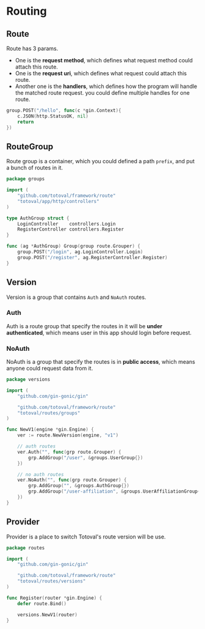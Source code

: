 # Routing

## Route
Route has 3 params.  
* One is the **request method**, which defines what request method could attach this route.  
* One is the **request uri**, which defines what request could attach this route.  
* Another one is the **handlers**, which defines how the program will handle the matched route request. you could define multiple handles for one route.

```go
group.POST("/hello", func(c *gin.Context){
	c.JSON(http.StatusOK, nil)
	return
})
```

## RouteGroup
Route group is a container, which you could defined a path `prefix`, and put a bunch of routes in it.  

```go
package groups

import (
	"github.com/totoval/framework/route"
	"totoval/app/http/controllers"
)

type AuthGroup struct {
	LoginController    controllers.Login
	RegisterController controllers.Register
}

func (ag *AuthGroup) Group(group route.Grouper) {
	group.POST("/login", ag.LoginController.Login)
	group.POST("/register", ag.RegisterController.Register)
}
```

## Version
Version is a group that contains `Auth` and `NoAuth` routes.
### Auth
Auth is a route group that specify the routes in it will be **under authenticated**, which means user in this app should login before request.
### NoAuth
NoAuth is a group that specify the routes is in **public access**, which means anyone could request data from it.

```go
package versions

import (
	"github.com/gin-gonic/gin"

	"github.com/totoval/framework/route"
	"totoval/routes/groups"
)

func NewV1(engine *gin.Engine) {
	ver := route.NewVersion(engine, "v1")

	// auth routes
	ver.Auth("", func(grp route.Grouper) {
		grp.AddGroup("/user", &groups.UserGroup{})
	})

	// no auth routes
	ver.NoAuth("", func(grp route.Grouper) {
		grp.AddGroup("", &groups.AuthGroup{})
		grp.AddGroup("/user-affiliation", &groups.UserAffiliationGroup{})
	})
}

```

## Provider
Provider is a place to switch Totoval's route version will be use.
```go
package routes

import (
	"github.com/gin-gonic/gin"

	"github.com/totoval/framework/route"
	"totoval/routes/versions"
)

func Register(router *gin.Engine) {
	defer route.Bind()

	versions.NewV1(router)
}
```

